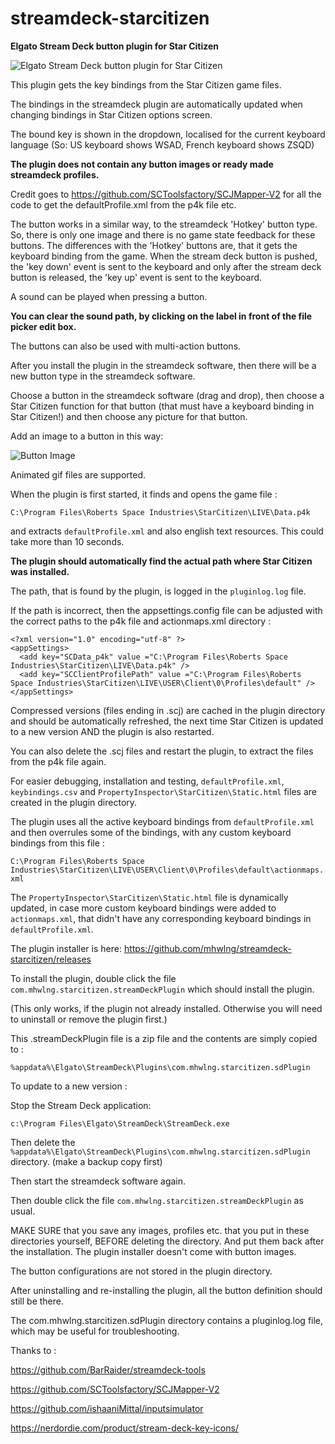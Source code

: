 # streamdeck-starcitizen

**Elgato Stream Deck button plugin for Star Citizen**

![Elgato Stream Deck button plugin for Star Citizen](https://i.imgur.com/FSHsXRG.png)

This plugin gets the key bindings from the Star Citizen game files.

The bindings in the streamdeck plugin are automatically updated when changing bindings in Star Citizen options screen.

The bound key is shown in the dropdown, localised for the current keyboard language (So: US keyboard shows WSAD, French keyboard shows ZSQD)

**The plugin does not contain any button images or ready made streamdeck profiles.**

Credit goes to https://github.com/SCToolsfactory/SCJMapper-V2 for all the code to get the defaultProfile.xml from the p4k file etc.

The button works in a similar way, to the streamdeck 'Hotkey' button type.
So, there is only one image and there is no game state feedback for these buttons.
The differences with the 'Hotkey' buttons are, that it gets the keyboard binding from the game.
When the stream deck button is pushed, the 'key down' event is sent to the keyboard
and only after the stream deck button is released, the 'key up' event is sent to the keyboard.

A sound can be played when pressing a button.

**You can clear the sound path, by clicking on the label in front of the file picker edit box.**

The buttons can also be used with multi-action buttons.

After you install the plugin in the streamdeck software, then there will be a new button type in the streamdeck software.

Choose a button in the streamdeck software (drag and drop), then choose a Star Citizen function for that button (that must have a keyboard binding in Star Citizen!) and then choose any picture for that button.

Add an image to a button in this way:

![Button Image](https://i.imgur.com/xkgy7uZ.png)

Animated gif files are supported.

When the plugin is first started, it finds and opens the game file :

`C:\Program Files\Roberts Space Industries\StarCitizen\LIVE\Data.p4k`

and extracts `defaultProfile.xml` and also english text resources. This could take more than 10 seconds.

**The plugin should automatically find the actual path where Star Citizen was installed.**

The path, that is found by the plugin, is logged in the `pluginlog.log` file.

If the path is incorrect, then the appsettings.config file can be adjusted with the correct paths to the p4k file and actionmaps.xml directory :

```
<?xml version="1.0" encoding="utf-8" ?>
<appSettings>
  <add key="SCData_p4k" value ="C:\Program Files\Roberts Space Industries\StarCitizen\LIVE\Data.p4k" />
  <add key="SCClientProfilePath" value ="C:\Program Files\Roberts Space Industries\StarCitizen\LIVE\USER\Client\0\Profiles\default" />
</appSettings>
```

Compressed versions (files ending in .scj) are cached in the plugin directory and should be automatically refreshed, the next time Star Citizen is updated to a new version AND the plugin is also restarted.

You can also delete the .scj files and restart the plugin, to extract the files from the p4k file again.

For easier debugging, installation and testing, `defaultProfile.xml`, `keybindings.csv` and `PropertyInspector\StarCitizen\Static.html` files are created in the plugin directory.

The plugin uses all the active keyboard bindings from `defaultProfile.xml` and then overrules some of the bindings, with any custom keyboard bindings from this file :

`C:\Program Files\Roberts Space Industries\StarCitizen\LIVE\USER\Client\0\Profiles\default\actionmaps.xml`

The `PropertyInspector\StarCitizen\Static.html` file is dynamically updated, in case more custom keyboard bindings were added to `actionmaps.xml`, 
that didn't have any corresponding keyboard bindings in `defaultProfile.xml`.

The plugin installer is here: https://github.com/mhwlng/streamdeck-starcitizen/releases

To install the plugin, double click the file `com.mhwlng.starcitizen.streamDeckPlugin` which should install the plugin.

(This only works, if the plugin not already installed. Otherwise you will need to uninstall or remove the plugin first.)

This .streamDeckPlugin file is a zip file and the contents are simply copied to :

`%appdata%\Elgato\StreamDeck\Plugins\com.mhwlng.starcitizen.sdPlugin`

To update to a new version :

Stop the Stream Deck application:

`c:\Program Files\Elgato\StreamDeck\StreamDeck.exe`

Then delete the `%appdata%\Elgato\StreamDeck\Plugins\com.mhwlng.starcitizen.sdPlugin` directory. (make a backup copy first)

Then start the streamdeck software again.

Then double click the file `com.mhwlng.starcitizen.streamDeckPlugin` as usual.

MAKE SURE that you save any images, profiles etc. that you put in these directories yourself, BEFORE deleting the directory.
And put them back after the installation.
The plugin installer doesn't come with button images.

The button configurations are not stored in the plugin directory.

After uninstalling and re-installing the plugin, all the button definition should still be there.

The com.mhwlng.starcitizen.sdPlugin directory contains a pluginlog.log file, which may be useful for troubleshooting.

Thanks to :

https://github.com/BarRaider/streamdeck-tools

https://github.com/SCToolsfactory/SCJMapper-V2

https://github.com/ishaaniMittal/inputsimulator

https://nerdordie.com/product/stream-deck-key-icons/

